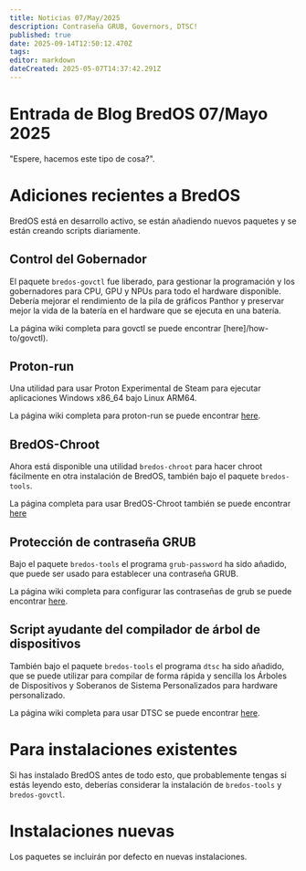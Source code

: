 ```yaml
---
title: Noticias 07/May/2025
description: Contraseña GRUB, Governors, DTSC!
published: true
date: 2025-09-14T12:50:12.470Z
tags:
editor: markdown
dateCreated: 2025-05-07T14:37:42.291Z
---
```


# Entrada de Blog BredOS 07/Mayo 2025

"Espere, hacemos este tipo de cosa?".

# Adiciones recientes a BredOS

BredOS está en desarrollo activo, se están añadiendo nuevos paquetes y se están creando scripts diariamente.

## Control del Gobernador

El paquete `bredos-govctl` fue liberado, para gestionar la programación y los gobernadores para CPU, GPU y NPUs para todo el hardware disponible.
Debería mejorar el rendimiento de la pila de gráficos Panthor y preservar mejor la vida de la batería en el hardware que se ejecuta en una batería.

La página wiki completa para govctl se puede encontrar [here]/how-to/govctl).

## Proton-run

Una utilidad para usar Proton Experimental de Steam para ejecutar aplicaciones Windows x86_64 bajo Linux ARM64.

La página wiki completa para proton-run se puede encontrar [here](/how-to/proton-run).

## BredOS-Chroot

Ahora está disponible una utilidad `bredos-chroot` para hacer chroot fácilmente en otra instalación de BredOS, también bajo el paquete `bredos-tools`.

La página completa para usar BredOS-Chroot también se puede encontrar [here](/how-to/bredos-chroot)

## Protección de contraseña GRUB

Bajo el paquete `bredos-tools` el programa `grub-password` ha sido añadido, que puede ser usado para establecer una contraseña GRUB.

La página wiki completa para configurar las contraseñas de grub se puede encontrar [here](/Tools#grub-password-protection).

## Script ayudante del compilador de árbol de dispositivos

También bajo el paquete `bredos-tools` el programa `dtsc` ha sido añadido, que se puede utilizar para compilar de forma rápida y sencilla los Árboles de Dispositivos y Soberanos de Sistema Personalizados para hardware personalizado.

La página wiki completa para usar DTSC se puede encontrar [here](/Tools#dtsc-helper-script).

# Para instalaciones existentes

Si has instalado BredOS antes de todo esto, que probablemente tengas si estás leyendo esto, deberías considerar la instalación de `bredos-tools` y `bredos-govctl`.

# Instalaciones nuevas

Los paquetes se incluirán por defecto en nuevas instalaciones.